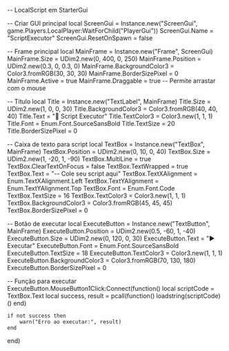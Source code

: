 -- LocalScript em StarterGui

-- Criar GUI principal
local ScreenGui = Instance.new("ScreenGui", game.Players.LocalPlayer:WaitForChild("PlayerGui"))
ScreenGui.Name = "ScriptExecutor"
ScreenGui.ResetOnSpawn = false

-- Frame principal
local MainFrame = Instance.new("Frame", ScreenGui)
MainFrame.Size = UDim2.new(0, 400, 0, 250)
MainFrame.Position = UDim2.new(0.3, 0, 0.3, 0)
MainFrame.BackgroundColor3 = Color3.fromRGB(30, 30, 30)
MainFrame.BorderSizePixel = 0
MainFrame.Active = true
MainFrame.Draggable = true -- Permite arrastar com o mouse

-- Título
local Title = Instance.new("TextLabel", MainFrame)
Title.Size = UDim2.new(1, 0, 0, 30)
Title.BackgroundColor3 = Color3.fromRGB(40, 40, 40)
Title.Text = "🧠 Script Executor"
Title.TextColor3 = Color3.new(1, 1, 1)
Title.Font = Enum.Font.SourceSansBold
Title.TextSize = 20
Title.BorderSizePixel = 0

-- Caixa de texto para script
local TextBox = Instance.new("TextBox", MainFrame)
TextBox.Position = UDim2.new(0, 10, 0, 40)
TextBox.Size = UDim2.new(1, -20, 1, -90)
TextBox.MultiLine = true
TextBox.ClearTextOnFocus = false
TextBox.TextWrapped = true
TextBox.Text = "-- Cole seu script aqui"
TextBox.TextXAlignment = Enum.TextXAlignment.Left
TextBox.TextYAlignment = Enum.TextYAlignment.Top
TextBox.Font = Enum.Font.Code
TextBox.TextSize = 16
TextBox.TextColor3 = Color3.new(1, 1, 1)
TextBox.BackgroundColor3 = Color3.fromRGB(45, 45, 45)
TextBox.BorderSizePixel = 0

-- Botão de executar
local ExecuteButton = Instance.new("TextButton", MainFrame)
ExecuteButton.Position = UDim2.new(0.5, -60, 1, -40)
ExecuteButton.Size = UDim2.new(0, 120, 0, 30)
ExecuteButton.Text = "▶️ Executar"
ExecuteButton.Font = Enum.Font.SourceSansBold
ExecuteButton.TextSize = 18
ExecuteButton.TextColor3 = Color3.new(1, 1, 1)
ExecuteButton.BackgroundColor3 = Color3.fromRGB(70, 130, 180)
ExecuteButton.BorderSizePixel = 0

-- Função para executar
ExecuteButton.MouseButton1Click:Connect(function()
	local scriptCode = TextBox.Text
	local success, result = pcall(function()
		loadstring(scriptCode)()
	end)
	
	if not success then
		warn("Erro ao executar:", result)
	end
end)
